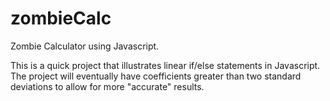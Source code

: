 # zombieCalc
Zombie Calculator using Javascript.


This is a quick project that illustrates linear if/else statements in Javascript. The project will eventually have coefficients greater than two standard deviations to allow for more "accurate" results.
